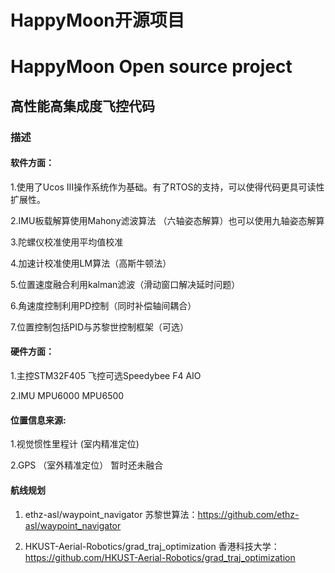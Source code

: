 # HappyMoon开源项目
# HappyMoon Open source project

## 高性能高集成度飞控代码
### 描述
#### 软件方面：

1.使用了Ucos III操作系统作为基础。有了RTOS的支持，可以使得代码更具可读性扩展性。

2.IMU板载解算使用Mahony滤波算法 （六轴姿态解算）也可以使用九轴姿态解算

3.陀螺仪校准使用平均值校准

4.加速计校准使用LM算法（高斯牛顿法）

5.位置速度融合利用kalman滤波（滑动窗口解决延时问题）

6.角速度控制利用PD控制（同时补偿轴间耦合）

7.位置控制包括PID与苏黎世控制框架（可选）

#### 硬件方面：

1.主控STM32F405 飞控可选Speedybee F4 AIO

2.IMU MPU6000 MPU6500

#### 位置信息来源: 

1.视觉惯性里程计 (室内精准定位)

2.GPS （室外精准定位） 暂时还未融合

#### 航线规划

1. ethz-asl/waypoint_navigator 苏黎世算法：https://github.com/ethz-asl/waypoint_navigator

2. HKUST-Aerial-Robotics/grad_traj_optimization 香港科技大学：https://github.com/HKUST-Aerial-Robotics/grad_traj_optimization













